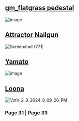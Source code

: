 ## [gm_flatgrass pedestal](https://discord.com/channels/512287844258021376/1132040858343059638/1204553620113072200)
![image](https://github.com/SleepDeprivedGaming/voicesoftheprinter/assets/155120018/925d8887-18b1-4dda-a9f3-5f5cd7278459)
## [Attractor Nailgun](https://discord.com/channels/512287844258021376/1132040858343059638/1204553620113072200)
![Screenshot (771)](https://github.com/SleepDeprivedGaming/voicesoftheprinter/assets/155120018/b23626ab-129e-47d2-bfe1-2399dcbd5d63)
## [Yamato](https://discord.com/channels/512287844258021376/1132040858343059638/1205247045208899634)
![image](https://github.com/SleepDeprivedGaming/voicesoftheprinter/assets/155120018/781115d2-604f-44b2-b231-2bccdf80ac4c)
## [Loona](https://discord.com/channels/512287844258021376/1132040858343059638/1205337501666119721)
![VotV_2_8_2024_8_09_26_PM](https://github.com/SleepDeprivedGaming/voicesoftheprinter/assets/155120018/c3252e4a-4131-4ee5-8d69-d0b8667b6bb3)


### [Page 31](https://github.com/madrod228/voicesoftheprinter/blob/main/Page%2031.md)  | [Page 33](https://github.com/madrod228/voicesoftheprinter/blob/main/Page%2033.md)
